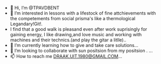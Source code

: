 - 👋 Hi, I’m @TPAVDBENT
- 👀 I’m interested in lessons with a lifestock of fine attchievements with the competements from social prisma's like a thermological Legandary!Git!.
- I find that a good walk is pleasand even after work suprisingly for gaining energy, I like drawing,and love music and working with machines and their technics.(and play the gitar a litlle)..
- 🌱 I’m currently learning how to give and take care solutions...
- 💞️ I’m looking to collaborate with sun positsion from my positsion . ...
- 📫 How to reach me DRAAK.UIT.1980@GMAIL.COM...

<!---
TPAVDBENT/TPAVDBENT is a ✨ special ✨ repository because its `README.md` (this file) appears on your GitHub profile.
You can click the Preview link to take a look at your changes.
--->
